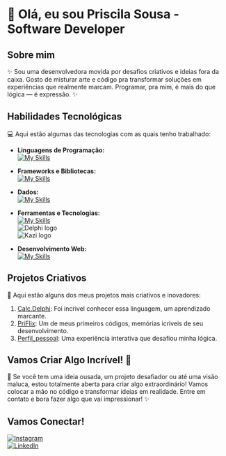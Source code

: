 # 🚀 Olá, eu sou Priscila Sousa - Software Developer 

## Sobre mim

✨ Sou uma desenvolvedora movida por desafios criativos e ideias fora da caixa. Gosto de misturar arte e código pra transformar soluções em experiências que realmente marcam. Programar, pra mim, é mais do que lógica — é expressão. ✨

## Habilidades Tecnológicas

💻 Aqui estão algumas das tecnologias com as quais tenho trabalhado:

- **Linguagens de Programação:**  
  [![My Skills](https://skillicons.dev/icons?i=python,cpp,php,sql)](https://skillicons.dev)

- **Frameworks e Bibliotecas:**  
  [![My Skills](https://skillicons.dev/icons?i=react,laravel)](https://skillicons.dev)

- **Dados:**  
  [![My Skills](https://skillicons.dev/icons?i=mysql)](https://skillicons.dev)

- **Ferramentas e Tecnologias:**  
  [![My Skills](https://skillicons.dev/icons?i=aws,figma)](https://skillicons.dev)  
  <img src="https://img.shields.io/badge/Delphi-E60028?style=flat&logo=delphi&logoColor=white" alt="Delphi logo" />  
  <img src="https://img.shields.io/badge/Kazi-000000?style=flat&logoColor=white" alt="Kazi logo" />

- **Desenvolvimento Web:**  
  [![My Skills](https://skillicons.dev/icons?i=html,css,js)](https://skillicons.dev)

## Projetos Criativos

🎨 Aqui estão alguns dos meus projetos mais criativos e inovadores:

1. [Calc.Delphi](https://github.com/sousaferreira/Calc_delphi): Foi incrivel conhecer essa linguagem, um aprendizado marcante.
2. [PriFlix](https://github.com/sousaferreira/PriFlix): Um de meus primeiros códigos, memórias icriveis de seu desenvolvimento.
3. [Perfil_pessoal](https://github.com/sousaferreira/Perfil_Pessoal.JS): Uma experiência interativa que desafiou minha lógica.

## Vamos Criar Algo Incrível! 💫

💬 Se você tem uma ideia ousada, um projeto desafiador ou até uma visão maluca, estou totalmente aberta para criar algo extraordinário! Vamos colocar a mão no código e transformar ideias em realidade. Entre em contato e bora fazer algo que vai impressionar! ✨


## Vamos Conectar!
[![Instagram](https://img.shields.io/badge/-@priscilas_306-purple?style=flat-square&logo=Instagram&logoColor=white&link=https://instagram.com/priscilas_306)](https://instagram.com/priscilas_306)  
[![LinkedIn](https://img.shields.io/badge/-PriscilaSousa-blue?style=flat-square&logo=LinkedIn&logoColor=white&link=https://www.linkedin.com/in/priscila-sousa-ferreira-0b7b82310?utm_source=share&utm_campaign=share_via&utm_content=profile&utm_medium=android_app)](https://www.linkedin.com/in/priscila-sousa-ferreira-0b7b82310?utm_source=share&utm_campaign=share_via&utm_content=profile&utm_medium=android_app)  



